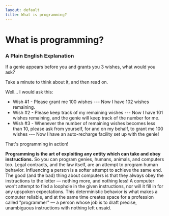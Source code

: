 ```yaml
---
layout: default
title: What is programming?
---
```


# What is programming?
### A Plain English Explanation

If a genie appears before you and grants you 3 wishes, what would you ask? 

Take a minute to think about it, and then read on.

Well... I would ask this:
- Wish #1 - Please grant me 100 wishes --- Now I have 102 wishes remaining. 
- Wish #2 - Please keep track of my remaining wishes --- Now I have 101 wishes remaining, and the genie will keep track of the number for me.
- Wish #3 - Whenever the number of remaining wishes becomes less than 10, please ask from yourself, for and on my behalf, to grant me 100 wishes --- Now I have an auto-recharge facility set up with the genie!

That's programming in action!

**Programming is the art of exploiting any entity which can take and obey instructions.** So you can program genies, humans, animals, and computers too. Legal contracts, and the law itself, are an attempt to program human behavior. Influencing a person is a softer attempt to achieve the same end. The good (and the bad) thing about computers is that they always obey the instructions to the letter &mdash; nothing more, and nothing less! A computer won't attempt to find a loophole in the given instructions, nor will it fill in for any upspoken expectations. This deterministic behavior is what makes a computer reliable, and at the same time creates space for a profession called "programmer" &mdash; a person whose job is to draft precise, unambiguous instructions with nothing left unsaid.


